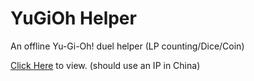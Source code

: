 # YuGiOh Helper
 An offline Yu-Gi-Oh! duel helper (LP counting/Dice/Coin) 

[Click Here](wr786.top/ygohelper) to view. (should use an IP in China)

